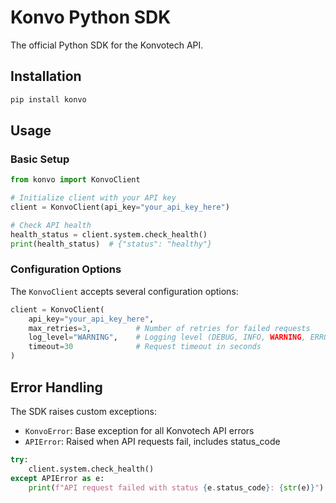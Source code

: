 # Konvo Python SDK

The official Python SDK for the Konvotech API.

## Installation

```bash
pip install konvo
```

## Usage

### Basic Setup

```python
from konvo import KonvoClient

# Initialize client with your API key
client = KonvoClient(api_key="your_api_key_here")

# Check API health
health_status = client.system.check_health()
print(health_status)  # {"status": "healthy"}
```

### Configuration Options

The `KonvoClient` accepts several configuration options:

```python
client = KonvoClient(
    api_key="your_api_key_here",
    max_retries=3,          # Number of retries for failed requests
    log_level="WARNING",    # Logging level (DEBUG, INFO, WARNING, ERROR, CRITICAL)
    timeout=30              # Request timeout in seconds
)
```

## Error Handling

The SDK raises custom exceptions:

- `KonvoError`: Base exception for all Konvotech API errors
- `APIError`: Raised when API requests fail, includes status_code

```python
try:
    client.system.check_health()
except APIError as e:
    print(f"API request failed with status {e.status_code}: {str(e)}")
```
